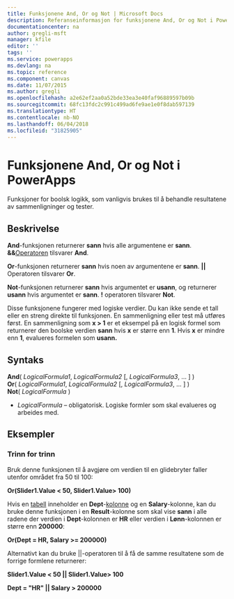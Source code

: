 ```yaml
---
title: Funksjonene And, Or og Not | Microsoft Docs
description: Referanseinformasjon for funksjonene And, Or og Not i PowerApps, inkludert syntaks og eksempler
documentationcenter: na
author: gregli-msft
manager: kfile
editor: ''
tags: ''
ms.service: powerapps
ms.devlang: na
ms.topic: reference
ms.component: canvas
ms.date: 11/07/2015
ms.author: gregli
ms.openlocfilehash: a2e62ef2aa0a52bde33ea3e40faf96889597b09b
ms.sourcegitcommit: 68fc13fdc2c991c499ad6fe9ae1e0f8dab597139
ms.translationtype: HT
ms.contentlocale: nb-NO
ms.lasthandoff: 06/04/2018
ms.locfileid: "31825905"
---
```

# <a name="and-or-and-not-functions-in-powerapps"></a>Funksjonene And, Or og Not i PowerApps
Funksjoner for boolsk logikk, som vanligvis brukes til å behandle resultatene av sammenligninger og tester.

## <a name="description"></a>Beskrivelse
**And**-funksjonen returnerer **sann** hvis alle argumentene er **sann**.  **&&**[Operatoren](operators.md) tilsvarer **And**.

**Or**-funksjonen returnerer **sann** hvis noen av argumentene er **sann**.  **||** Operatoren tilsvarer **Or**.

**Not**-funksjonen returnerer **sann** hvis argumentet er **usann**, og returnerer **usann** hvis argumentet er **sann**.  **!** operatoren tilsvarer **Not**.

Disse funksjonene fungerer med logiske verdier. Du kan ikke sende et tall eller en streng direkte til funksjonen. En sammenligning eller test må utføres først. En sammenligning som **x > 1** er et eksempel på en logisk formel som returnerer den boolske verdien **sann** hvis **x** er større enn **1**. Hvis **x** er mindre enn **1**, evalueres formelen som **usann.**

## <a name="syntax"></a>Syntaks
**And**( *LogicalFormula1*, *LogicalFormula2* [, *LogicalFormula3*, ... ] )<br>
**Or**( *LogicalFormula1*, *LogicalFormula2* [, *LogicalFormula3*, ... ] )<br>
**Not**( *LogicalFormula* )

* *LogicalFormula* – obligatorisk.  Logiske formler som skal evalueres og arbeides med.

## <a name="examples"></a>Eksempler
### <a name="step-by-step"></a>Trinn for trinn
Bruk denne funksjonen til å avgjøre om verdien til en glidebryter faller utenfor området fra 50 til 100:

**Or(Slider1.Value < 50, Slider1.Value> 100)**

Hvis en [tabell](../working-with-tables.md) inneholder en **Dept**-[kolonne](../working-with-tables.md#columns) og en **Salary**-kolonne, kan du bruke denne funksjonen i en **Result**-kolonne som skal vise **sann** i alle radene der verdien i **Dept**-kolonnen er **HR** eller verdien i **Lønn**-kolonnen er større enn **200000**:

**Or(Dept = HR, Salary >= 200000)**

Alternativt kan du bruke ||-operatoren til å få de samme resultatene som de forrige formlene returnerer:

**Slider1.Value < 50 || Slider1.Value> 100**

**Dept = "HR" || Salary > 200000**

